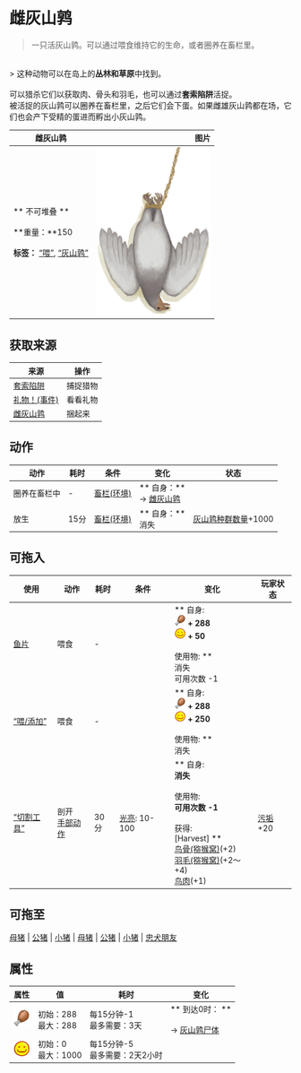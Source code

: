 # 雌灰山鹑  
> 一只活灰山鹑。可以通过喂食维持它的生命，或者圈养在畜栏里。  
<br>  
> 这种动物可以在岛上的<b>丛林和草原</b>中找到。<br><br>可以猎杀它们以获取肉、骨头和羽毛，也可以通过<b>套索陷阱</b>活捉。<br>被活捉的灰山鹑可以圈养在畜栏里，之后它们会下蛋。如果雌雄灰山鹑都在场，它们也会产下受精的蛋进而孵出小灰山鹑。<br>  
  
  雌灰山鹑  |   图片   
 ----  |  ----:   
 ** 不可堆叠 **<br><br>**重量：**150<br><br>**标签：**	[“喂”](tag_Meat.md), [“灰山鹑”](tag_Partridge.md)  |  <img decoding="async" src="Sprite/PartridgeHanging.png" href="a.md" style="max-width:300px;max-height:300px;">   
  
## 获取来源  
来源  |  操作  
----  |  ----  
[套索陷阱](SnareTrap.md)  |  捕捉猎物  
[礼物！(事件)](Event_DogFriendGift.md)  |  看看礼物  
[雌灰山鹑](PartridgeFemaleEnclosure.md)  |  捆起来  
## 动作  
动作  |  耗时  |  条件  |  变化  |  状态  
----  |  ----  |  ----  |  ----  |  ----  
圈养在畜栏中<br>  |  -  |  [畜栏(环境)](Env_Enclosure.md)  |  ** 自身：**<br>→ [雌灰山鹑](PartridgeFemaleEnclosure.md)  |    
放生<br>  |  15分  |  [畜栏(环境)](Env_Enclosure.md)  |  ** 自身：**<br>消失  |  [灰山鹑种群数量](Pop_Partridge.md)+1000  
## 可拖入  
使用  |  动作  |  耗时  |  条件  |  变化  |  玩家状态  
----  |  ----  |  ----  |  ----  |  ----  |  ----  
[鱼片](FishSlices.md)  |  喂食<br>  |  -  |    |  ** 自身: **<br><img decoding="async" src="Sprite/Hunger.png" href="a.md" style="max-width:20px;max-height:20px;"> + 288<br><img decoding="async" src="Sprite/Content.png" href="a.md" style="max-width:20px;max-height:20px;"> + 50<br><br>** 使用物: **<br>消失<br>可用次数  -1  |    
[“喂/添加”](tag_Feed.md)  |  喂食<br>  |  -  |    |  ** 自身: **<br><img decoding="async" src="Sprite/Hunger.png" href="a.md" style="max-width:20px;max-height:20px;"> + 288<br><img decoding="async" src="Sprite/Content.png" href="a.md" style="max-width:20px;max-height:20px;"> + 250<br><br>** 使用物: **<br>消失  |    
[“切割工具”](tag_Cutter.md)  |  剖开<br>[手部动作](HandAction.md)  |  30分  |  [光亮](Light.md): 10-100  |  ** 自身: **<br>消失<br><br>** 使用物: **<br>可用次数  -1<br><br>** 获得: **<br>** [Harvest] **<br>  [鸟骨(猕猴窝)](BonesBird.md)(+2)<br>  [羽毛(猕猴窝)](Feathers.md)(+2～+4)<br>  [鸟肉](BirdMeat.md)(+1)<br>  |  [污垢](Filth.md)+20  
## 可拖至  
[母猪](BoarEnclosureFemale.md) | [公猪](BoarEnclosureMale.md) | [小猪](BoarEnclosurePiglet.md) | [母猪](BoarTiedFemale.md) | [公猪](BoarTiedMale.md) | [小猪](BoarTiedPiglet.md) | [忠犬朋友](DogFriend.md)  
## 属性   
属性  |  值  |  耗时  |  变化  
----  |  ----  |  ----  |  ----  
<img decoding="async" src="Sprite/Hunger.png" href="a.md" style="max-width:30px;max-height:30px;">  |  初始：288<br>最大：288  |  每15分钟-1<br>最多需要：3天  |  ** 到达0时： **<br><br>→ [灰山鹑尸体](PartridgeDead.md)  
<img decoding="async" src="Sprite/Content.png" href="a.md" style="max-width:30px;max-height:30px;">  |  初始：0<br>最大：1000  |  每15分钟-5<br>最多需要：2天2小时  |    


<script>document.title="雌灰山鹑 - 卡牌生存百科 Card Survival Wiki";</script>
